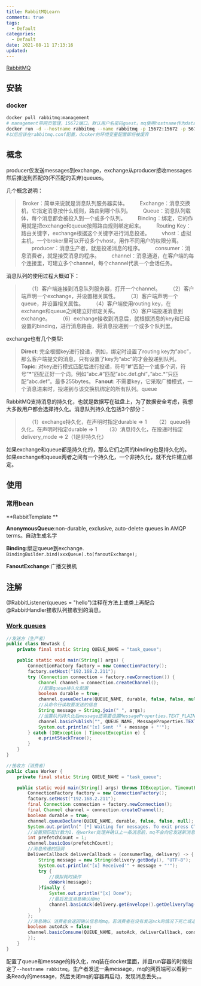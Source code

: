 ```yaml
---
title: RabbitMQLearn
comments: true
tags:
  - Default
categories:
  - Default
date: 2021-08-11 17:13:16
updated:
---
```


[RabbitMQ](https://www.rabbitmq.com/#getstarted)

<!--more-->

## 安装

### docker

```bash
docker pull rabbitmq:management
# management带网页管理，15672端口。默认用户名密码guest。mq使用hostname作为database dir
docker run -d --hostname rabbitmq --name rabbitmq -p 15672:15672 -p 5672:5672 rabbitmq:management
#以后应该在rabbitmq.conf配置，docker的环境变量配置即将被废弃
```

## 概念

producer仅发送messages到exchange，exchange从producer接收messages然后推送到匹配的(不匹配的丢弃)queues。

几个概念说明：

> ​		Broker：简单来说就是消息队列服务器实体。
> 　　Exchange：消息交换机，它指定消息按什么规则，路由到哪个队列。
> 　　Queue：消息队列载体，每个消息都会被投入到一个或多个队列。
> 　　Binding：绑定，它的作用就是把exchange和queue按照路由规则绑定起来。
> 　　Routing Key：路由关键字，exchange根据这个关键字进行消息投递。
> 　　vhost：虚拟主机，一个broker里可以开设多个vhost，用作不同用户的权限分离。
> 　　producer：消息生产者，就是投递消息的程序。
> 　　consumer：消息消费者，就是接受消息的程序。
> 　　channel：消息通道，在客户端的每个连接里，可建立多个channel，每个channel代表一个会话任务。

消息队列的使用过程大概如下：

> 　　（1）客户端连接到消息队列服务器，打开一个channel。
> 　　（2）客户端声明一个exchange，并设置相关属性。
> 　　（3）客户端声明一个queue，并设置相关属性。
> 　　（4）客户端使用routing key，在exchange和queue之间建立好绑定关系。
> 　　（5）客户端投递消息到exchange。
> 　　（6）exchange接收到消息后，就根据消息的key和已经设置的binding，进行消息路由，将消息投递到一个或多个队列里。



exchange也有几个类型:

> **Direct**:  完全根据key进行投递，例如，绑定时设置了routing key为”abc”，那么客户端提交的消息，只有设置了key为”abc”的才会投递到队列。
> **Topic**:  对key进行模式匹配后进行投递，符号”**#**”匹配一个或多个词，符号”**\***”匹配正好一个词。例如”abc.#”匹配”abc.def.ghi”，”abc.*”只匹配”abc.def”。最多255bytes。
> **Fanout**:  不需要key，它采取广播模式，一个消息进来时，投递到与该交换机绑定的所有队列。queue

RabbitMQ支持消息的持久化，也就是数据写在磁盘上，为了数据安全考虑，我想大多数用户都会选择持久化。消息队列持久化包括3个部分：

> 　　（1）exchange持久化，在声明时指定durable => 1
> 　　（2）queue持久化，在声明时指定durable => 1
> 　　（3）消息持久化，在投递时指定delivery_mode => 2（1是非持久化）

如果exchange和queue都是持久化的，那么它们之间的binding也是持久化的。如果exchange和queue两者之间有一个持久化，一个非持久化，就不允许建立绑定。





## 使用



### 常用bean

**RabbitTemplate **

**AnonymousQueue**:non-durable, exclusive, auto-delete queues in AMQP terms。自动生成名字

**Binding**:绑定queue到exchange.  `BindingBuilder.bind(xxxQueue).to(fanoutExchange);`

**FanoutExchange**:广播交换机

## 注解

@RabbitListener(queues = "hello")注释在方法上或类上再配合@RabbitHandler接收队列接收到的消息。

### [Work queues](https://www.rabbitmq.com/tutorials/tutorial-two-python.html)

```java
//发送方（生产者）
public class NewTask {
    private final static String QUEUE_NAME = "task_queue";

    public static void main(String[] args) {
        ConnectionFactory factory = new ConnectionFactory();
        factory.setHost("192.168.2.211");
        try (Connection connection = factory.newConnection()) {
            Channel channel = connection.createChannel();
            //配置queue持久化配置
            boolean durable = true;
            channel.queueDeclare(QUEUE_NAME, durable, false, false, null);
            //从命令行读取要发送的信息
            String message = String.join(" ", args);
            //设置队列持久化后message还需要设置MessageProperties.TEXT_PLAIN，这样mq遇到异常关闭，message才有保存到磁盘
            channel.basicPublish("", QUEUE_NAME, MessageProperties.TEXT_PLAIN, message.getBytes());
            System.out.println("[x] Sent '" + message + "'");
        } catch (IOException | TimeoutException e) {
            e.printStackTrace();
        }
    }
}
```

```java
//接收方（消费者）
public class Worker {
    private final static String QUEUE_NAME = "task_queue";

    public static void main(String[] args) throws IOException, TimeoutException {
        ConnectionFactory factory = new ConnectionFactory();
        factory.setHost("192.168.2.211");
        final Connection connection = factory.newConnection();
        final Channel channel = connection.createChannel();
        boolean durable = true;
        channel.queueDeclare(QUEUE_NAME, durable, false, false, null);
        System.out.println(" [*] Waiting for messages. To exit press CTRL+C");
        //设置预匹配计数为1，在worker处理并确认上一条消息前，mq不会向它发送新消息
        int prefetchCount = 1;
        channel.basicQos(prefetchCount);
        //消息传递的回调
        DeliverCallback deliverCallback = (consumerTag, delivery) -> {
            String message = new String(delivery.getBody(), "UTF-8");
            System.out.println("[x] Received'" + message + "'");
            try {
                //模拟耗时操作
                doWork(message);
            }finally {
                System.out.println("[x] Done");
                //最后发送消息确认给mq
                channel.basicAck(delivery.getEnvelope().getDeliveryTag(), false);
            }
        };
        //消息确认 消费者会返回确认信息给mq。若消费者在没有发送ack的情况下死亡或退出等，mq将会把消息重新排队。
        boolean autoAck = false;
        channel.basicConsume(QUEUE_NAME, autoAck, deliverCallback, consumerTag -> {
        });
    }
}
```

配置了queue和message的持久化，mq装在docker里面，并且run容器的时候指定了`--hostname rabbitmq`，生产者发送一条message，mq的网页端可以看到一条Ready的message，然后关闭mq的容器再启动，发现消息丢失。。

